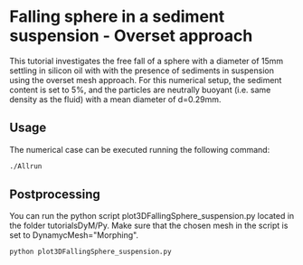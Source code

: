 Falling sphere in a sediment suspension - Overset approach
============

This tutorial investigates the free fall of a sphere with a diameter of 15mm settling in silicon oil with  with the presence of sediments in suspension using the overset mesh approach. For this numerical setup, the sediment content is set to 5%, and the particles are neutrally buoyant (i.e. same density as the fluid) with a mean diameter of d=0.29mm.


Usage
-----

The numerical case can be executed running the following command:
```bash
./Allrun
```

Postprocessing
---------

You can run the python script plot3DFallingSphere_suspension.py located in the folder tutorialsDyM/Py. Make sure that the chosen mesh in the script is set to DynamycMesh="Morphing".

```bash
python plot3DFallingSphere_suspension.py
```
